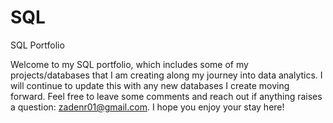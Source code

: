 # SQL
SQL Portfolio


Welcome to my SQL portfolio, which includes some of my projects/databases that I am creating along my journey into data analytics. I will continue to update this with any new databases I create moving forward. Feel free to leave some comments and reach out if anything raises a question: zadenr01@gmail.com. I hope you enjoy your stay here!
